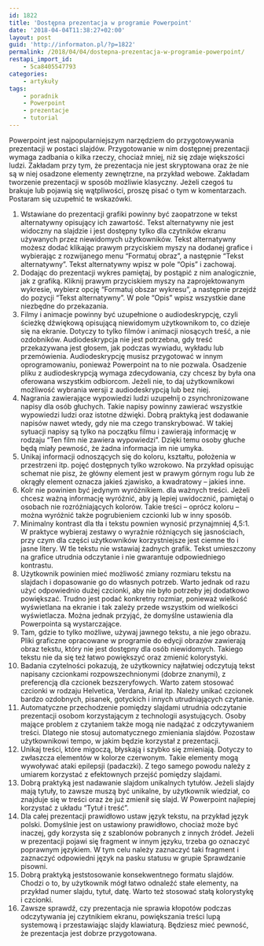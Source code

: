 ```yaml
---
id: 1822
title: 'Dostępna prezentacja w programie Powerpoint'
date: '2018-04-04T11:38:27+02:00'
layout: post
guid: 'http://informaton.pl/?p=1822'
permalink: /2018/04/04/dostepna-prezentacja-w-programie-powerpoint/
restapi_import_id:
    - 5ca8405547793
categories:
    - artykuły
tags:
    - poradnik
    - Powerpoint
    - prezentacje
    - tutorial
---
```


Powerpoint jest najpopularniejszym narzędziem do przygotowywania prezentacji w postaci slajdów. Przygotowanie w nim dostępnej prezentacji wymaga zadbania o kilka rzeczy, chociaż mniej, niż się zdaje większości ludzi. Zakładam przy tym, że prezentacja nie jest skryptowana oraz że nie są w niej osadzone elementy zewnętrzne, na przykład webowe. Zakładam tworzenie prezentacji w sposób możliwie klasyczny. Jeżeli czegoś tu brakuje lub pojawią się wątpliwości, proszę pisać o tym w komentarzach. Postaram się uzupełnić te wskazówki.

1. Wstawiane do prezentacji grafiki powinny być zaopatrzone w tekst alternatywny opisujący ich zawartość. Tekst alternatywny nie jest widoczny na slajdzie i jest dostępny tylko dla czytników ekranu używanych przez niewidomych użytkowników. Tekst alternatywny możesz dodać klikając prawym przyciskiem myszy na dodanej grafice i wybierając z rozwijanego menu “Formatuj obraz”, a następnie “Tekst alternatywny”. Tekst alternatywny wpisz w pole “Opis” i zachowaj.
2. Dodając do prezentacji wykres pamiętaj, by postąpić z nim analogicznie, jak z grafiką. Kliknij prawym przyciskiem myszy na zaprojektowanym wykresie, wybierz opcję “Formatuj obszar wykresu”, a następnie przejdź do pozycji “Tekst alternatywny”. W pole “Opis” wpisz wszystkie dane niezbędne do przekazania.
3. Filmy i animacje powinny być uzupełnione o audiodeskrypcję, czyli ścieżkę dźwiękową opisującą niewidomym użytkownikom to, co dzieje się na ekranie. Dotyczy to tylko filmów i animacji niosących treść, a nie ozdobników. Audiodeskrypcja nie jest potrzebna, gdy treść przekazywana jest głosem, jak podczas wywiadu, wykładu lub przemówienia. Audiodeskrypcję musisz przygotować w innym oprogramowaniu, ponieważ Powerpoint na to nie pozwala. Osadzenie pliku z audiodeskrypcją wymaga zdecydowania, czy chcesz by była ona oferowana wszystkim odbiorcom. Jeżeli nie, to daj użytkownikowi możliwość wybrania wersji z audiodeskrypcją lub bez niej.
4. Nagrania zawierające wypowiedzi ludzi uzupełnij o zsynchronizowane napisy dla osób głuchych. Takie napisy powinny zawierać wszystkie wypowiedzi ludzi oraz istotne dźwięki. Dobrą praktyką jest dodawanie napisów nawet wtedy, gdy nie ma czego transkrybować. W takiej sytuacji napisy są tylko na początku filmu i zawierają informację w rodzaju “Ten film nie zawiera wypowiedzi”. Dzięki temu osoby głuche będą miały pewność, że żadna informacja im nie umyka.
5. Unikaj informacji odnoszących się do koloru, kształtu, położenia w przestrzeni itp. pojęć dostępnych tylko wzrokowo. Na przykład opisując schemat nie pisz, że główny element jest w prawym górnym rogu lub że okrągły element oznacza jakieś zjawisko, a kwadratowy – jakieś inne.
6. Kolr nie powinien być jedynym wyróżnikiem. dla ważnych treści. Jeżeli chcesz ważną informację wyróżnić, aby ją lepiej uwidocznić, pamiętaj o osobach nie rozróżniających kolorów. Takie treści – oprócz koloru – można wyróżnić także pogrubieniem czcionki lub w inny sposób.
7. Minimalny kontrast dla tła i tekstu pownien wynosić przynajmniej 4,5:1. W praktyce wybieraj zestawy o wyraźnie różniących się jasnościach, przy czym dla części użytkowników korzystniejsze jest ciemne tło i jasne litery. W tle tekstu nie wstawiaj żadnych grafik. Tekst umieszczony na grafice utrudnia odczytanie i nie gwarantuje odpowiedniego kontrastu.
8. Użytkownik powinien mieć możliwość zmiany rozmiaru tekstu na slajdach i dopasowanie go do własnych potrzeb. Warto jednak od razu użyć odpowiednio dużej czcionki, aby nie było potrzeby jej dodatkowo powiększać. Trudno jest podać konkretny rozmiar, ponieważ wielkość wyświetlana na ekranie i tak zależy przede wszystkim od wielkości wyświetlacza. Można jednak przyjąć, że domyślne ustawienia dla Powerpointa są wystarczające.
9. Tam, gdzie to tylko możliwe, używaj jawnego tekstu, a nie jego obrazu. Pliki graficzne opracowane w programie do edycji obrazów zawierają obraz tekstu, który nie jest dostępny dla osób niewidomych. Takiego tekstu nie da się też łatwo powiększyć oraz zmienić kolorystyki.
10. Badania czytelności pokazują, że użytkownicy najłatwiej odczytują tekst napisany czcionkami rozpowszechnionymi (dobrze znanymi), z preferencją dla czcionek bezszeryfowych. Warto zatem stosować czcionki w rodzaju Helvetica, Verdana, Arial itp. Należy unikać czcionek bardzo ozdobnych, pisanek, gotyckich i innych utrudniających czytanie.
11. Automatyczne przechodzenie pomiędzy slajdami utrudnia odczytanie prezentacji osobom korzystającym z technologii asystujących. Osoby mające problem z czytaniem także mogą nie nadążać z odczytywaniem treści. Dlatego nie stosuj automatycznego zmieniania slajdów. Pozostaw użytkownikowi tempo, w jakim będzie korzystał z prezentacji.
12. Unikaj treści, które migoczą, błyskają i szybko się zmieniają. Dotyczy to zwłaszcza elementów w kolorze czerwonym. Takie elementy mogą wywoływać ataki epilepsji (padaczki). Z tego samego powodu należy z umiarem korzystać z efektownych przejść pomiędzy slajdami.
13. Dobrą praktyką jest nadawanie slajdom unikalnych tytułów. Jeżeli slajdy mają tytuły, to zawsze muszą być unikalne, by użytkownik wiedział, co znajduje się w treści oraz że już zmienił się slajd. W Powerpoint najlepiej korzystać z układu “Tytuł i treść”.
14. Dla całej prezentacji prawidłowo ustaw język tekstu, na przykład język polski. Domyślnie jest on ustawiony prawidłowo, chociaż może być inaczej, gdy korzysta się z szablonów pobranych z innych źródeł. Jeżeli w prezentacji pojawi się fragment w innym języku, trzeba go oznaczyć poprawnym językiem. W tym celu należy zaznaczyć taki fragment i zaznaczyć odpowiedni język na pasku statusu w grupie Sprawdzanie pisowni.
15. Dobrą praktyką jeststosowanie konsekwentnego formatu slajdów. Chodzi o to, by użytkownik mógł łatwo odnaleźć stałe elementy, na przykład numer slajdu, tytuł, datę. Warto też stosować stałą kolorystykę i czcionki.
16. Zawsze sprawdź, czy prezentacja nie sprawia kłopotów podczas odczytywania jej czytnikiem ekranu, powiększania treści lupą systemową i przestawiając slajdy klawiaturą. Będziesz mieć pewność, że prezentacja jest dobrze przygotowana.